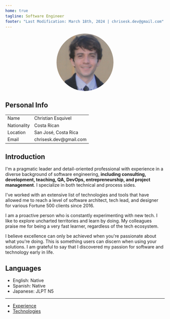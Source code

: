 ```yaml
---
home: true
tagline: Software Engineer
footer: "Last Modification: March 18th, 2024 | chrisesk.dev@gmail.com"
---
```


<p align="center">
  <img style="border-radius:50%" width="180" src="/me.png" alt="">
</p>

## Personal Info

<table>
  <tr>
    <td>Name</td>
    <td>Christian Esquivel</td>
  </tr>
  <tr>
    <td>Nationality</td>
    <td>Costa Rican</td>
  </tr>
  <tr>
    <td>Location</td>
    <td>San José, Costa Rica</td>
  </tr>
  <tr>
    <td>Email</td>
    <td>chrisesk.dev@gmail.com</td>
  </tr>
</table>

## Introduction

I'm a pragmatic leader and detail-oriented professional with experience in a diverse background of software engineering, <strong>including consulting, development, teaching, QA, DevOps, entrepreneurship, and project management</strong>. I specialize in both technical and process sides.

I've worked with an extensive list of technologies and tools that have allowed me to reach a level of software architect, tech lead, and designer for various Fortune 500 clients since 2016.

I am a proactive person who is constantly experimenting with new tech. I like to explore uncharted territories and learn by doing. My colleagues praise me for being a very fast learner, regardless of the tech ecosystem.

I believe excellence can only be achieved when you're passionate about what you're doing. This is something users can discern when using your solutions. I am grateful to say that I discovered my passion for software and technology early in life.


## Languages

- English: Native
- Spanish: Native
- Japanese: JLPT N5

<hr>

- <a href="/jobs.html">Experience</a>
- <a href="/tech.html">Technologies</a>
